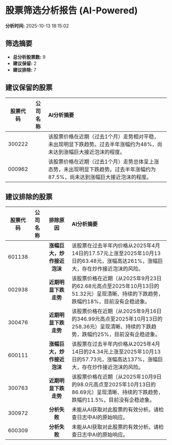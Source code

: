 # 股票筛选分析报告 (AI-Powered)

**分析时间:** 2025-10-13 18:15:02

## 筛选摘要

- **总分析股票数:** 9
- **建议保留:** 2
- **建议排除:** 7

## 建议保留的股票

| 股票代码 | 公司名称 | AI分析摘要 |
|:---:|:---:|:---|
| 300222 |  | 该股票价格在近期（过去1个月）走势相对平稳，未出现明显下跌趋势。过去半年涨幅约为48%，尚未达到涨幅巨大接近泡沫的程度。 |
| 000962 |  | 该股票价格在近期（过去1个月）走势总体呈上涨态势，未出现明显下跌趋势。过去半年涨幅约为87.5%，尚未达到涨幅巨大接近泡沫的程度。 |

## 建议排除的股票

| 股票代码 | 公司名称 | 排除原因 | AI分析摘要 |
|:---:|:---:|:---:|:---|
| 601138 |  | **涨幅巨大，炒作接近泡沫** | 该股票在过去半年内价格从2025年4月14日的17.57元上涨至2025年10月13日的63.48元，涨幅高达261%，涨幅巨大，存在炒作接近泡沫的风险。 |
| 002938 |  | **近期明显下跌走势** | 该股票价格在近期（从2025年9月23日的62.68元高点至2025年10月13日的51.32元）呈现清晰、持续的下跌趋势，跌幅约18%，目前没有企稳迹象。 |
| 300476 |  | **近期明显下跌走势** | 该股票价格在近期（从2025年9月16日的346.99元高点至2025年10月13日的258.36元）呈现清晰、持续的下跌趋势，跌幅约25%，目前没有企稳迹象。 |
| 600111 |  | **涨幅巨大，炒作接近泡沫** | 该股票在过去半年内价格从2025年4月14日的24.34元上涨至2025年10月13日的57.73元，涨幅高达137%，涨幅巨大，存在炒作接近泡沫的风险。 |
| 300763 |  | **近期明显下跌走势** | 该股票价格在近期（从2025年10月9日的98.0元高点至2025年10月13日的86.69元）呈现清晰、持续的下跌趋势，跌幅约11.5%，目前没有企稳迹象。 |
| 300972 |  | **分析失败** | 未能从AI获取对此股票的有效分析。请检查日志中AI的原始响应。 |
| 600309 |  | **分析失败** | 未能从AI获取对此股票的有效分析。请检查日志中AI的原始响应。 |
